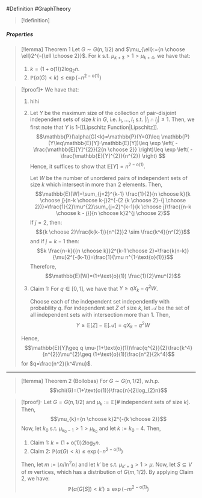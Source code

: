 #Definition #GraphTheory 

> [!definition]
> 

##### Properties

> [!lemma] Theorem 1 
> Let $G\sim G(n , 1/2)$ and $\mu_{\ell}:={n \choose \ell}2^{-{\ell \choose 2}}$. For $k$ s.t. $\mu_{k+3}> 1 > \mu_{k+4}$, we have that:
> 1. $k=(1+\text{o}(1))2\log_{2}n$.
> 2. $\mathbb{P}(\alpha(G)<k)\leq \exp(-n^{2-\text{o}(1)})$

> [!proof]+
> We have that:
> 1. hihi
> 2. Let $Y$ be the maximum size of the collection of pair-disjoint independent sets of size $k$ in $G$, i.e. $I_{1},\dots,I_{t}$ s.t. $\left| I_{i}\cap I_{j} \right|\leq 1$. Then, we first note that $Y$ is $1$-[[Lipschitz Function|Lipschitz]]. 
>     $$\mathbb{P}(\alpha(G)<k)=\mathbb{P}(Y=0)\leq \mathbb{P}(Y\leq\mathbb{E}[Y]-\mathbb{E}[Y])\leq \exp \left( -\frac{\mathbb{E}[Y]^{2}}{2{n \choose 2}} \right)\leq \exp \left( -\frac{\mathbb{E}[Y]^{2}}{n^{2}} \right)  $$Hence, it suffices to show that $\mathbb{E}[Y]=n^{2-\text{o}(1)}$.
>     
>     Let $W$ be the number of unordered pairs of independent sets of size $k$ which intersect in more than $2$ elements. Then, $$\mathbb{E}[W]=\sum_{j=2}^{k-1} \frac{1}{2}{n \choose k}{k \choose j}{n-k \choose k-j}2^{-(2 {k \choose 2}-{j \choose 2})}=\frac{1}{2}\mu^{2}\sum_{j=2}^{k-1}{k \choose j}\frac{{n-k \choose k - j}}{n \choose k}2^{j \choose 2}$$If $j=2$, then: $${k \choose 2}\frac{k(k-1)}{n^{2}}2 \sim \frac{k^4}{n^{2}}$$and if $j=k-1$ then: $$k \frac{n-k}{{n \choose k}}2^{k-1 \choose 2}=\frac{k(n-k)}{\mu}2^{-(k-1)}=\frac{1}{\mu n^{1-\text{o}(1)}}$$Therefore, $$\mathbb{E}[W]=(1+\text{o}(1)) \frac{1}{2}\mu^{2}$$
> 	
> 	1. Claim 1: For $q\in[0,1]$, we have that $Y\geq qX_{k}-q^{2}W$.
> 	   
> 	   Choose each of the independent set independently with probability $q$. For independent set $Z$ of size $k$, let $\mathcal{A}$ be the set of all independent sets with intersection more than 1. Then, $$Y\geq \mathbb{E}[Z]-\mathbb{E}[\mathcal{A}]=q X_{k}-q^{2}W$$
> 	   
> 	Hence, $$\mathbb{E}[Y]\geq q \mu-(1+\text{o}(1))\frac{q^{2}}{2}\frac{k^4}{n^{2}}\mu^{2}\geq (1+\text{o}(1))\frac{n^2}{2k^4}$$for $q=\frac{n^2}{k^4\mu}$.
---
> [!lemma] Theorem 2 (Bollobas)
> For $G\sim G(n , 1/2)$, w.h.p.$$\chi(G)=(1+\text{o(1)})\frac{n}{2\log_{2}n}$$

> [!proof]-
> Let $G=G(n, 1/2)$ and $\mu_{k}:=\mathbb{E}[\#\text{ independent sets of size }k]$. Then, $$\mu_{k}={n \choose k}2^{-{k \choose 2}}$$
> Now, let $k_{0}$ s.t. $\mu_{k_{0}-1}> 1 > \mu_{k_{0}}$ and let $k:=k_{0}-4$. Then, 
> 1. Claim 1: $k=(1+\text{o}(1))2\log_{2}n$.
> 1. Claim 2: $\mathbb{P}(\alpha(G)< k)\leq \exp\left( -n ^{2-\text{o(1)}}\right)$
> 
> Then, let $m:=\left\lfloor n / \ln^2 n\right\rfloor$ and let $k'$ be s.t. $\mu_{k'+3}>1>\mu_{}$. Now, let $S\subseteq  V$ of $m$ vertices, which has a distribution of $G(m, 1/2)$. By applying Claim 2, we have: $$\mathbb{P}(\alpha(G[S])<k')\leq \exp \left( -m^{2-\text{o}(1)} \right) $$
